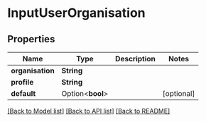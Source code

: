 # InputUserOrganisation

## Properties

Name | Type | Description | Notes
------------ | ------------- | ------------- | -------------
**organisation** | **String** |  | 
**profile** | **String** |  | 
**default** | Option<**bool**> |  | [optional]

[[Back to Model list]](../README.md#documentation-for-models) [[Back to API list]](../README.md#documentation-for-api-endpoints) [[Back to README]](../README.md)


